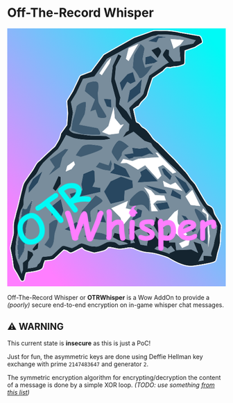 # Off-The-Record Whisper

![OTRWhisper logo](./img/logo.png)

Off-The-Record Whisper or **OTRWhisper** is a Wow AddOn to provide a _(poorly)_ secure end-to-end encryption on in-game whisper chat messages.

## ⚠️ WARNING

This current state is **insecure** as this is just a PoC!

Just for fun, the asymmetric keys are done using Deffie Hellman key exchange with prime `2147483647` and generator `2`.

The symmetric encryption algorithm for encrypting/decryption the content of a message is done by a simple XOR loop. _(TODO: use something [from this list](https://github.com/philanc/plc#performance))_